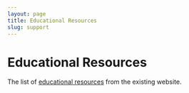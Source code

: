 ```yaml
---
layout: page
title: Educational Resources
slug: support
---
```


# Educational Resources

The list of [educational resources](http://www.schoolsoftwaregroup.com/SchoolSoftwareGroup/EducationalResources.aspx) from the existing website.